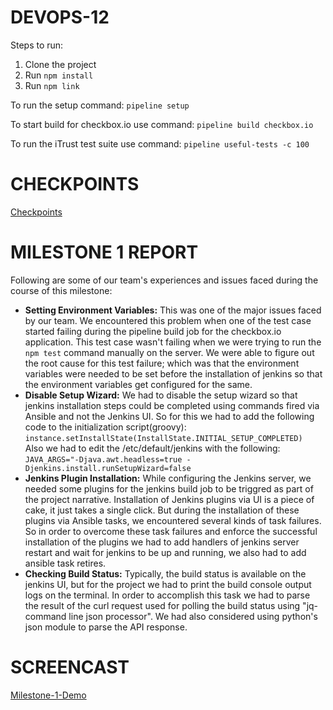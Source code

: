 # DEVOPS-12

Steps to run:

1. Clone the project
2. Run ```npm install```
3. Run ```npm link```

To run the setup command: ```pipeline setup```

To start build for checkbox.io use command: ```pipeline build checkbox.io```

To run the  iTrust test suite use command: ```pipeline useful-tests -c 100```

# CHECKPOINTS

[Checkpoints](/CHECKPOINT.md)

# MILESTONE 1 REPORT

Following are some of our team's experiences and issues faced during the course of this milestone:

- **Setting Environment Variables:** This was one of the major issues faced by our team. We encountered this problem when one of the test case started failing during the pipeline build job for the checkbox.io application. This test case wasn't failing when we were trying to run the ```npm test``` command manually on the server. We were able to figure out the root cause for this test failure; which was that the environment variables were needed to be set before the installation of jenkins so that the environment variables get configured for the same.  
- **Disable Setup Wizard:** We had to disable the setup wizard so that jenkins installation steps could be completed using commands fired via Ansible and not the Jenkins UI. So for this we had to add the following code to the initialization script(groovy):<br>
```instance.setInstallState(InstallState.INITIAL_SETUP_COMPLETED)```
<br>Also we had to edit the /etc/default/jenkins with the following:<br>
```JAVA_ARGS="-Djava.awt.headless=true -Djenkins.install.runSetupWizard=false```
- **Jenkins Plugin Installation:** While configuring the Jenkins server, we needed some plugins for the jenkins build job to be triggred as part of the project narrative. Installation of Jenkins plugins via UI is a piece of cake, it just takes a single click. But during the installation of these plugins via Ansible tasks, we encountered several kinds of task failures. So in order to overcome these task failures and enforce the successful installation of the plugins we had to add handlers of jenkins server restart and wait for jenkins to be up and running, we also had to add ansible task retires.
- **Checking Build Status:** Typically, the build status is available on the jenkins UI, but for the project we had to print the build console output logs on the terminal. In order to accomplish this task we had to parse the result of the curl request used for polling the build status using "jq-command line json processor". We had also considered using python's json module to parse the API response.

# SCREENCAST

[Milestone-1-Demo](https://drive.google.com/open?id=191yoG7N7pT8X15-aBgCq6R6OBXGqNV65)
